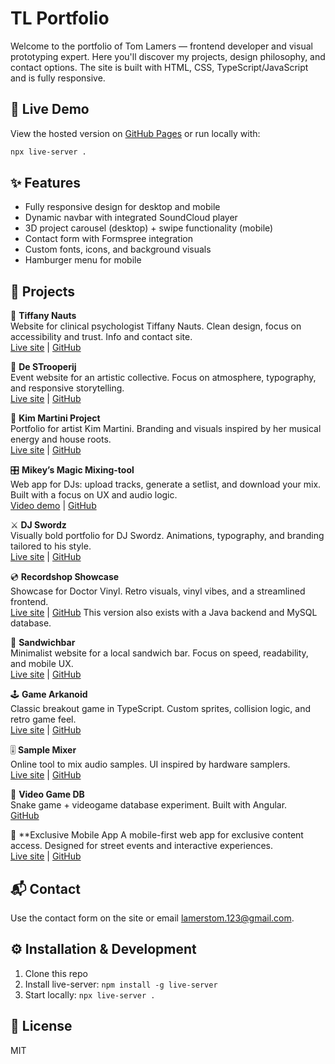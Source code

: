 # TL Portfolio

Welcome to the portfolio of Tom Lamers — frontend developer and visual prototyping expert. Here you'll discover my projects, design philosophy, and contact options. The site is built with HTML, CSS, TypeScript/JavaScript and is fully responsive.

## 🔗 Live Demo
View the hosted version on [GitHub Pages](https://2TomL.github.io/TL_Final/) or run locally with:

```bash
npx live-server .
```

## ✨ Features
- Fully responsive design for desktop and mobile
- Dynamic navbar with integrated SoundCloud player
- 3D project carousel (desktop) + swipe functionality (mobile)
- Contact form with Formspree integration
- Custom fonts, icons, and background visuals
- Hamburger menu for mobile

## 🎨 Projects

🧠 **Tiffany Nauts**  
Website for clinical psychologist Tiffany Nauts. Clean design, focus on accessibility and trust. Info and contact site.  
[Live site](https://2toml.github.io/Psycho_Tiff/) | [GitHub](https://github.com/2TomL/Psycho_Tiff)

🥃 **De STrooperij**  
Event website for an artistic collective. Focus on atmosphere, typography, and responsive storytelling.  
[Live site](https://destrooperij.be/) | [GitHub](https://github.com/2TomL/De_STrooperij_FINAL)

🎤 **Kim Martini Project**  
Portfolio for artist Kim Martini. Branding and visuals inspired by her musical energy and house roots.  
[Live site](https://2toml.github.io/Kim_Martini/) | [GitHub](https://github.com/2TomL/Kim_Martini)

🎛️ **Mikey’s Magic Mixing-tool**  
Web app for DJs: upload tracks, generate a setlist, and download your mix. Built with a focus on UX and audio logic.  
[Video demo](public/assets/videos/Desktop%202025.08.26%20-%2020.32.04.03.mp4) | [GitHub](https://github.com/2TomL/Mikey-s_Magic_Mixer-tool)

⚔️ **DJ Swordz**  
Visually bold portfolio for DJ Swordz. Animations, typography, and branding tailored to his style.  
[Live site](https://2toml.github.io/DJ_Swordz/) | [GitHub](https://github.com/2TomL/DJ_Swordz)

💿 **Recordshop Showcase**  
Showcase for Doctor Vinyl. Retro visuals, vinyl vibes, and a streamlined frontend.  
[Live site](https://2toml.github.io/Recordshop_Showcase_frontend/) | [GitHub](https://github.com/2TomL/doctorvinyl-Final)
This version also exists with a Java backend and MySQL database.

🥪 **Sandwichbar**  
Minimalist website for a local sandwich bar. Focus on speed, readability, and mobile UX.  
[Live site](https://2toml.github.io/Sandwichbar/) | [GitHub](https://github.com/2TomL/Sandwichbar)

🕹️ **Game Arkanoid**  
Classic breakout game in TypeScript. Custom sprites, collision logic, and retro game feel.  
[Live site](https://2toml.github.io/Game-Arkanoid/) | [GitHub](https://github.com/2TomL/Game-Arkanoid)

🎚️ **Sample Mixer**  
Online tool to mix audio samples. UI inspired by hardware samplers.  
[Live site](https://2toml.github.io/sample_mixer/) | [GitHub](https://github.com/2TomL/sample_mixer)

🐍 **Video Game DB**  
Snake game + videogame database experiment. Built with Angular.  
[GitHub](https://github.com/2TomL/ng-video-game-db)

📱 **Exclusive Mobile App
A mobile-first web app for exclusive content access. Designed for street events and interactive experiences.  
[Live site](https://2toml.github.io/2TomL-StreetBeats_V1/) | [GitHub](https://github.com/2TomL/2TomL-StreetBeats_V1)

## 📬 Contact
Use the contact form on the site or email lamerstom.123@gmail.com.

## ⚙️ Installation & Development
1. Clone this repo
2. Install live-server: `npm install -g live-server`
3. Start locally: `npx live-server .`

## 📄 License
MIT
